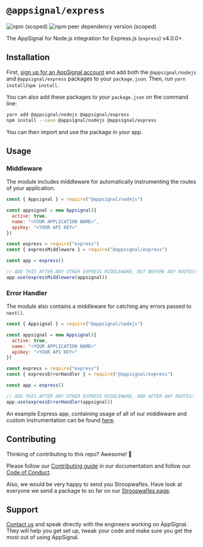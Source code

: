 # `@appsignal/express`

![npm (scoped)](https://img.shields.io/npm/v/@appsignal/express) ![npm peer dependency version (scoped)](https://img.shields.io/npm/dependency-version/@appsignal/express/peer/express)

The AppSignal for Node.js integration for Express.js (`express`) v4.0.0+.

## Installation

First, [sign up for an AppSignal account][appsignal-sign-up] and add both the `@appsignal/nodejs` and `@appsignal/express` packages to your `package.json`. Then, run `yarn install`/`npm install`.

You can also add these packages to your `package.json` on the command line:

```bash
yarn add @appsignal/nodejs @appsignal/express
npm install --save @appsignal/nodejs @appsignal/express
```

You can then import and use the package in your app.

## Usage

### Middleware

The module includes middleware for automatically instrumenting the routes of your application.

```js
const { Appsignal } = require("@appsignal/nodejs")

const appsignal = new Appsignal({
  active: true,
  name: "<YOUR APPLICATION NAME>",
  apiKey: "<YOUR API KEY>"
})

const express = require("express")
const { expressMiddleware } = require("@appsignal/express")

const app = express()

// ADD THIS AFTER ANY OTHER EXPRESS MIDDLEWARE, BUT BEFORE ANY ROUTES!
app.use(expressMiddleware(appsignal))
```

### Error Handler

The module also contains a middleware for catching any errors passed to `next()`.

```js
const { Appsignal } = require("@appsignal/nodejs")

const appsignal = new Appsignal({
  active: true,
  name: "<YOUR APPLICATION NAME>"
  apiKey: "<YOUR API KEY>"
})

const express = require("express")
const { expressErrorHandler } = require("@appsignal/express")

const app = express()

// ADD THIS AFTER ANY OTHER EXPRESS MIDDLEWARE, AND AFTER ANY ROUTES!
app.use(expressErrorHandler(appsignal))
```

An example Express app, containing usage of all of our middleware and custom instrumentation can be found [here](https://github.com/appsignal/appsignal-examples/tree/express).

## Contributing

Thinking of contributing to this repo? Awesome! 🚀

Please follow our [Contributing guide][contributing-guide] in our documentation and follow our [Code of Conduct][coc].

Also, we would be very happy to send you Stroopwafles. Have look at everyone we send a package to so far on our [Stroopwafles page][waffles-page].

## Support

[Contact us][contact] and speak directly with the engineers working on AppSignal. They will help you get set up, tweak your code and make sure you get the most out of using AppSignal.

[appsignal]: https://appsignal.com
[appsignal-sign-up]: https://appsignal.com/users/sign_up
[contact]: mailto:support@appsignal.com
[coc]: https://docs.appsignal.com/appsignal/code-of-conduct.html
[waffles-page]: https://appsignal.com/waffles
[docs]: https://docs.appsignal.com/nodejs/
[contributing-guide]: http://docs.appsignal.com/appsignal/contributing.html
[semver]: http://semver.org/
